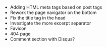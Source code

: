 * Adding HTML meta tags based on post tags
* Rework the page navigator on the bottom
* Fix the title tag in the head
* Investigate the more excerpt separator
* Favicon
* 404 page
* Comment section with Disqus?